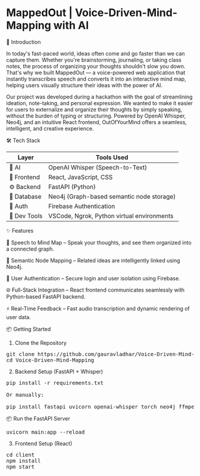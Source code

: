 # MappedOut | Voice-Driven-Mind-Mapping with AI

🚀 Introduction

In today's fast-paced world, ideas often come and go faster than we can capture them. Whether you're brainstorming, journaling, or taking class notes, the process of organizing your thoughts shouldn't slow you down. That's why we built MappedOut — a voice-powered web application that instantly transcribes speech and converts it into an interactive mind map, helping users visually structure their ideas with the power of AI.

Our project was developed during a hackathon with the goal of streamlining ideation, note-taking, and personal expression. We wanted to make it easier for users to externalize and organize their thoughts by simply speaking, without the burden of typing or structuring. Powered by OpenAI Whisper, Neo4j, and an intuitive React frontend, OutOfYourMind offers a seamless, intelligent, and creative experience.

🛠️ Tech Stack

| Layer        | Tools Used                                 |
| ------------ | ------------------------------------------ |
| 🧠 AI        | OpenAI Whisper (Speech-to-Text)            |
| 🎯 Frontend  | React, JavaScript, CSS                     |
| ⚙️ Backend   | FastAPI (Python)                           |
| 🧩 Database  | Neo4j (Graph-based semantic node storage)  |
| 🔐 Auth      | Firebase Authentication                    |
| 🧪 Dev Tools | VSCode, Ngrok, Python virtual environments |

✨ Features

🎤 Speech to Mind Map – Speak your thoughts, and see them organized into a connected graph.

🧠 Semantic Node Mapping – Related ideas are intelligently linked using Neo4j.

🔐 User Authentication – Secure login and user isolation using Firebase.

🌐 Full-Stack Integration – React frontend communicates seamlessly with Python-based FastAPI backend.

⚡ Real-Time Feedback – Fast audio transcription and dynamic rendering of user data.

📦 Getting Started
1. Clone the Repository
<pre>git clone https://github.com/gauravladhar/Voice-Driven-Mind-Mapping.git
cd Voice-Driven-Mind-Mapping</pre>

2. Backend Setup (FastAPI + Whisper)
<pre>pip install -r requirements.txt
  
Or manually:
  
pip install fastapi uvicorn openai-whisper torch neo4j ffmpeg-python python-dotenv python-multipart</pre>

📦 Run the FastAPI Server
<pre>uvicorn main:app --reload</pre>

3. Frontend Setup (React)
<pre>cd client
npm install
npm start</pre>

